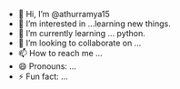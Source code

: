 - 👋 Hi, I’m @athurramya15
- 👀 I’m interested in ...learning new things.
- 🌱 I’m currently learning ... python.
- 💞️ I’m looking to collaborate on ...
- 📫 How to reach me ...
- 😄 Pronouns: ...
- ⚡ Fun fact: ...

<!---
athurramya15/athurramya15 is a ✨ special ✨ repository because its `README.md` (this file) appears on your GitHub profile.
You can click the Preview link to take a look at your changes.
--->

